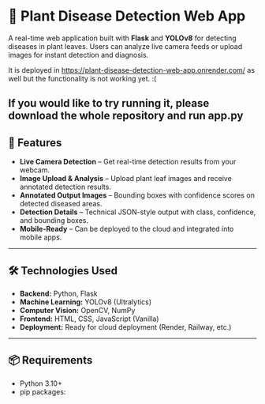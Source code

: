 # 🎯 Plant Disease Detection Web App

A real-time web application built with **Flask** and **YOLOv8** for detecting diseases in plant leaves. Users can analyze live camera feeds or upload images for instant detection and diagnosis.

It is deployed in https://plant-disease-detection-web-app.onrender.com/ as well but the functionality is not working yet. :(

**If you would like to try running it, please download the whole repository and run app.py**
---

## 🌿 Features

- **Live Camera Detection** – Get real-time detection results from your webcam.  
- **Image Upload & Analysis** – Upload plant leaf images and receive annotated detection results.  
- **Annotated Output Images** – Bounding boxes with confidence scores on detected diseased areas.  
- **Detection Details** – Technical JSON-style output with class, confidence, and bounding boxes.  
- **Mobile-Ready** – Can be deployed to the cloud and integrated into mobile apps.

---

## 🛠 Technologies Used

- **Backend:** Python, Flask  
- **Machine Learning:** YOLOv8 (Ultralytics)  
- **Computer Vision:** OpenCV, NumPy  
- **Frontend:** HTML, CSS, JavaScript (Vanilla)  
- **Deployment:** Ready for cloud deployment (Render, Railway, etc.)  

---

## 📦 Requirements

- Python 3.10+  
- pip packages:

